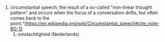 1. circumstantial speech; the result of a so-called "non-linear thought pattern" and occurs when the focus of a conversation drifts, but often comes back to the point.^[https://en.wikipedia.org/wiki/Circumstantial_speech#cite_note-BG-1]
	1. omslachtigheid (Nederlands)